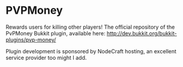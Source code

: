 PVPMoney
========

Rewards users for killing other players!
The official repository of the PvPMoney Bukkit plugin, available here: http://dev.bukkit.org/bukkit-plugins/pvp-money/

Plugin development is sponsored by NodeCraft hosting, an excellent service provider too might I add.
